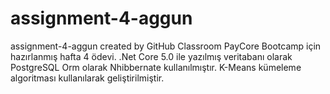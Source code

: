 # assignment-4-aggun
assignment-4-aggun created by GitHub Classroom
PayCore Bootcamp için hazırlanmış hafta 4 ödevi. .Net Core 5.0 ile yazılmış veritabanı olarak PostgreSQL Orm olarak Nhibbernate kullanılmıştır.
K-Means kümeleme algoritması kullanılarak geliştirilmiştir.

